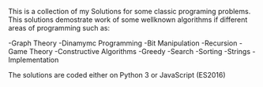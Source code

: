 This is a collection of my Solutions for some classic programing problems.
This solutions demostrate work of some wellknown algorithms if different areas of programming such as:

-Graph Theory
-Dinamymc Programming
-Bit Manipulation
-Recursion
-Game Theory
-Constructive Algorithms
-Greedy
-Search
-Sorting
-Strings
-Implementation

The solutions are coded either on Python 3 or JavaScript (ES2016)
